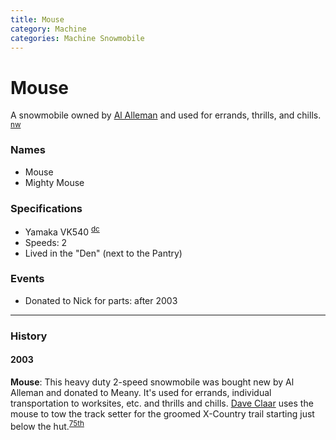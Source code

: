 ```yaml
---
title: Mouse
category: Machine
categories: Machine Snowmobile
---
```

# Mouse

A snowmobile owned by [Al Alleman](Al-Alleman) and used for errands, thrills, and chills. <sup>[nw][]</sup>

### Names

- Mouse
- Mighty Mouse

### Specifications
- Yamaka VK540 <sup>[dc][]</sup>
- Speeds: 2
- Lived in the "Den" (next to the Pantry)

### Events
- Donated to Nick for parts: after 2003

---
### History
#### 2003

**Mouse**: This heavy duty 2-speed snowmobile was bought new by Al Alleman and donated to Meany. It's used for errands, individual transportation to worksites, etc. and thrills and chills. [Dave Claar](Dave-Claar) uses the mouse to tow the track setter for the groomed X-Country trail starting just below the hut.<sup>[75th][]</sup>

[75th]: Anniversary#75th
[dc]: Dave-Claar
[nw]: Names-Walt "Meany Names by Walter Little, 1984"
